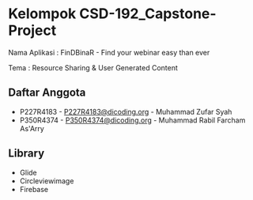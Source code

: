 Kelompok CSD-192_Capstone-Project
==
Nama Aplikasi :  FinDBinaR - Find your webinar easy than ever

Tema          : Resource Sharing & User Generated Content

Daftar Anggota
--
- P227R4183 - P227R4183@dicoding.org - Muhammad Zufar Syah
- P350R4374 - P350R4374@dicoding.org - Muhammad Rabil Farcham As'Arry

Library
--
- Glide
- Circleviewimage
- Firebase
